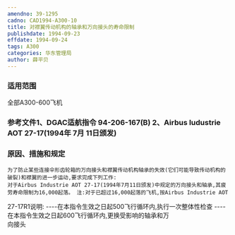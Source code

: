 ```yaml
---
amendno: 39-1295  
cadno: CAD1994-A300-10  
title: 对襟翼传动机构的轴承和万向接头的寿命限制  
publishdate: 1994-09-23  
effdate: 1994-09-24  
tags: A300  
categories: 华东管理局  
author: 薛平贝  
---
```

  
### 适用范围  
全部A300-600飞机  
  
<!--more-->  
### 参考文件1、DGAC适航指令 94-206-167(B) 2、Airbus Iudustrie AOT 27-17(1994年 7月 11日颁发)  
  
### 原因、措施和规定  
    为了防止某些连接伞形齿轮箱的万向接头和襟翼传动机构轴承的失效(它们可能导致传动机构的破裂)和襟翼的进一步运动,要求完成下列工作:  
    对于Airbus Industrie AOT 27-17(1994年7月11日颁发)中规定的万向接头和轴承,其疲劳寿命限制为16,000起落。 注:对于已超过16,000起落的飞机,按Airbus Industrie AOT  
27-17R1说明:     ----在本指令生效之日起500飞行循环内,执行一次整体性检查     ----在本指令生效之日起600飞行循环内,更换受影响的轴承和万  
向接头  
